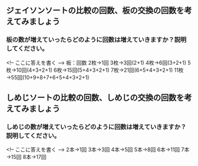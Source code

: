 ## ジェイソンソートの比較の回数、板の交換の回数を考えてみましょう

### 板の数が増えていったらどのように回数は増えていきますか？説明してください。
<!– ここに答えを書く –>
板：回数
2枚→1回
3枚→3回(2+1)
4枚→6回(3+2+1)
5枚→10回(4+3+2+1)
6枚→15回(5+4+3+2+1)
7枚→21回(6+5+4+3+2+1)
11枚→55回(10+9+8+7+6+5+4+3+2+1)
## しめじソートの比較の回数、しめじの交換の回数を考えてみましょう

### しめじの数が増えていったらどのように回数は増えていきますか？説明してください。
<!– ここに答えを書く –>
2本→1回
3本→3回
4本→5回
5本→8回
6本→11回
7本→15回
8本→17回
